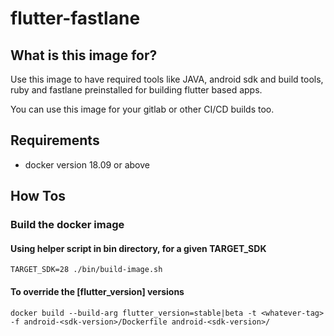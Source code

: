 # flutter-fastlane

## What is this image for?

  Use this image to have required tools like JAVA, android sdk and build tools,
  ruby and fastlane preinstalled for building flutter based apps.

  You can use this image for your gitlab or other CI/CD builds too.

## Requirements

  * docker version 18.09 or above

## How Tos

### Build the docker image

#### Using helper script in bin directory, for a given TARGET_SDK

```
TARGET_SDK=28 ./bin/build-image.sh
```

#### To override the [flutter_version] versions
```
docker build --build-arg flutter_version=stable|beta -t <whatever-tag> -f android-<sdk-version>/Dockerfile android-<sdk-version>/
```
